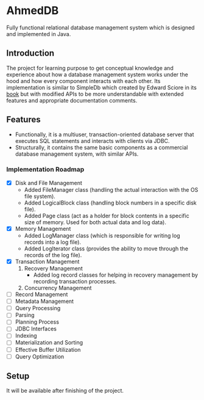 # AhmedDB
Fully functional relational database management system which is designed and implemented in Java. 

## Introduction
The project for learning purpose to get conceptual knowledge and experience about how a database management system works under the hood and how every component interacts with each other.
Its implementation is similar to SimpleDb which created by Edward Sciore in its [book](https://link.springer.com/book/10.1007/978-3-030-33836-7) but with modified APIs to be more understandable with extended features and appropriate documentation comments.

## Features

- Functionally, it is a multiuser, transaction-oriented database server that executes SQL statements and interacts with clients via JDBC.
- Structurally, it contains the same basic components as a commercial database management system, with similar APIs.


### Implementation Roadmap
- [x] Disk and File Management
  - Added FileManager class (handling the actual interaction with the OS file system).
  - Added LogicalBlock class (handling block numbers in a specific disk file).
  - Added Page class (act as a holder for block contents in a specific size of memory. Used for both actual data and log data).
- [x] Memory Management
  - Added LogManager class (which is responsible for writing log records into a log file).
  - Added LogIterator class (provides the ability to move through the records of the log file).
- [x] Transaction Management
  1. Recovery Management
     - Added log record classes for helping in recovery management by recording transaction processes.
  2. Concurrency Management
- [ ] Record Management
- [ ] Metadata Management
- [ ] Query Processing
- [ ] Parsing
- [ ] Planning Process
- [ ] JDBC Interfaces
- [ ] Indexing
- [ ] Materialization and Sorting
- [ ] Effective Buffer Utilization
- [ ] Query Optimization

## Setup
It will be available after finishing of the project.